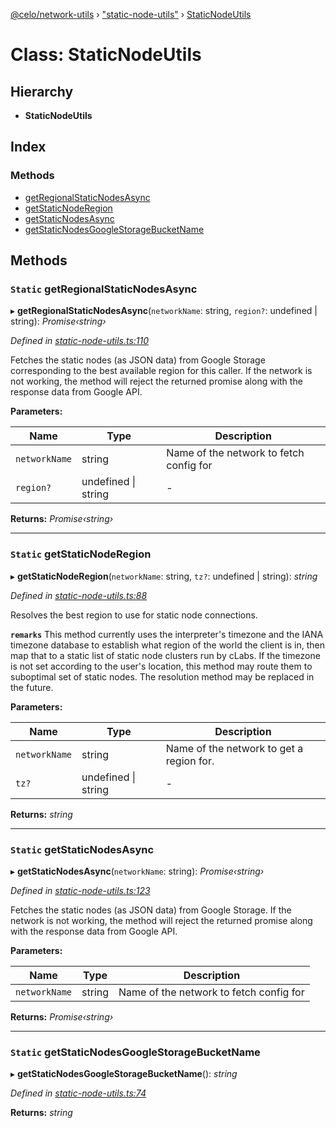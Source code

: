 [@celo/network-utils](../README.md) › ["static-node-utils"](../modules/_static_node_utils_.md) › [StaticNodeUtils](_static_node_utils_.staticnodeutils.md)

# Class: StaticNodeUtils

## Hierarchy

* **StaticNodeUtils**

## Index

### Methods

* [getRegionalStaticNodesAsync](_static_node_utils_.staticnodeutils.md#static-getregionalstaticnodesasync)
* [getStaticNodeRegion](_static_node_utils_.staticnodeutils.md#static-getstaticnoderegion)
* [getStaticNodesAsync](_static_node_utils_.staticnodeutils.md#static-getstaticnodesasync)
* [getStaticNodesGoogleStorageBucketName](_static_node_utils_.staticnodeutils.md#static-getstaticnodesgooglestoragebucketname)

## Methods

### `Static` getRegionalStaticNodesAsync

▸ **getRegionalStaticNodesAsync**(`networkName`: string, `region?`: undefined | string): *Promise‹string›*

*Defined in [static-node-utils.ts:110](https://github.com/celo-org/celo-monorepo/blob/master/packages/sdk/network-utils/src/static-node-utils.ts#L110)*

Fetches the static nodes (as JSON data) from Google Storage corresponding
to the best available region for this caller.
If the network is not working, the method will reject the returned promise
along with the response data from Google API.

**Parameters:**

Name | Type | Description |
------ | ------ | ------ |
`networkName` | string | Name of the network to fetch config for  |
`region?` | undefined &#124; string | - |

**Returns:** *Promise‹string›*

___

### `Static` getStaticNodeRegion

▸ **getStaticNodeRegion**(`networkName`: string, `tz?`: undefined | string): *string*

*Defined in [static-node-utils.ts:88](https://github.com/celo-org/celo-monorepo/blob/master/packages/sdk/network-utils/src/static-node-utils.ts#L88)*

Resolves the best region to use for static node connections.

**`remarks`** This method currently uses the interpreter's timezone and the
IANA timezone database to establish what region of the world the client is
in, then map that to a static list of static node clusters run by cLabs.
If the timezone is not set according to the user's location, this method
may route them to suboptimal set of static nodes. The resolution method
may be replaced in the future.

**Parameters:**

Name | Type | Description |
------ | ------ | ------ |
`networkName` | string | Name of the network to get a region for. |
`tz?` | undefined &#124; string | - |

**Returns:** *string*

___

### `Static` getStaticNodesAsync

▸ **getStaticNodesAsync**(`networkName`: string): *Promise‹string›*

*Defined in [static-node-utils.ts:123](https://github.com/celo-org/celo-monorepo/blob/master/packages/sdk/network-utils/src/static-node-utils.ts#L123)*

Fetches the static nodes (as JSON data) from Google Storage.
If the network is not working, the method will reject the returned promise
along with the response data from Google API.

**Parameters:**

Name | Type | Description |
------ | ------ | ------ |
`networkName` | string | Name of the network to fetch config for  |

**Returns:** *Promise‹string›*

___

### `Static` getStaticNodesGoogleStorageBucketName

▸ **getStaticNodesGoogleStorageBucketName**(): *string*

*Defined in [static-node-utils.ts:74](https://github.com/celo-org/celo-monorepo/blob/master/packages/sdk/network-utils/src/static-node-utils.ts#L74)*

**Returns:** *string*
